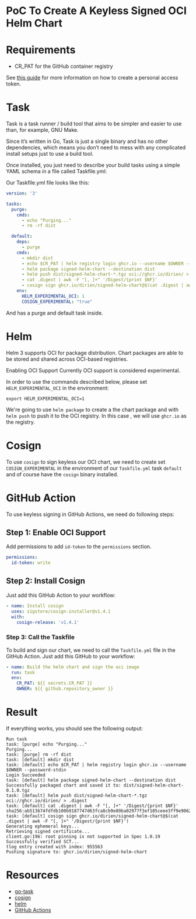 # PoC To Create A Keyless Signed OCI Helm Chart

# Requirements

- CR_PAT for the GitHub container registry

See [this guide](https://docs.github.com/en/packages/working-with-a-github-packages-registry/working-with-the-container-registry)
for more information on how to create a personal access token.

# Task

Task is a task runner / build tool that aims to be simpler and easier to use than, for example, GNU Make.

Since it’s written in Go, Task is just a single binary and has no other dependencies, which means you don’t need to mess
with any complicated install setups just to use a build tool.

Once installed, you just need to describe your build tasks using a simple YAML schema in a file called Taskfile.yml:

Our Taskfile.yml file looks like this:

```yaml
version: '3'

tasks:
  purge:
    cmds:
      - echo "Purging..."
      - rm -rf dist

  default:
    deps:
      - purge
    cmds:
      - mkdir dist
      - echo $CR_PAT | helm registry login ghcr.io --username $OWNER --password-stdin
      - helm package signed-helm-chart --destination dist
      - helm push dist/signed-helm-chart-*.tgz oci://ghcr.io/dirien/ > .digest
      - cat .digest | awk -F "[, ]+" '/Digest/{print $NF}'
      - cosign sign ghcr.io/dirien/signed-helm-chart@$(cat .digest | awk -F "[, ]+" '/Digest/{print $NF}')
    env:
      HELM_EXPERIMENTAL_OCI: 1
      COSIGN_EXPERIMENTAL: "true"
```

And has a purge and default task inside.

# Helm

Helm 3 supports OCI for package distribution. Chart packages are able to be stored and shared across OCI-based
registries.

Enabling OCI Support Currently OCI support is considered experimental.

In order to use the commands described below, please set `HELM_EXPERIMENTAL_OCI` in the environment:

```
export HELM_EXPERIMENTAL_OCI=1
```

We're going to use `helm package` to create a the chart package and with `helm push` to push it to the OCI registry. In
this case , we will use `ghcr.io` as the registry.

# Cosign

To use `cosign` to sign keyless our OCI chart, we need to create set `COSIGN_EXPERIMENTAL` in the environment of
our `Taskfile.yml` task `default` and of course have the `cosign` binary installed.

# GitHub Action

To use keyless signing in GitHub Actions, we need do following steps:

## Step 1: Enable OCI Support

Add permissions to add `id-token` to the `permissions` section.

```yaml
permissions:
  id-token: write
```

## Step 2: Install Cosign

Just add this GitHub Action to your workflow:

```yaml
- name: Install cosign
  uses: sigstore/cosign-installer@v1.4.1
  with:
    cosign-release: 'v1.4.1'
```

### Step 3: Call the Taskfile

To build and sign our chart, we need to call the `Taskfile.yml` file in the GitHub Action. Just add this GitHub to your
workflow:

```yaml
- name: Build the helm chart and sign the oci image
  run: task
  env:
    CR_PAT: ${{ secrets.CR_PAT }}
    OWNER: ${{ github.repository_owner }}
```

# Result

If everything works, you should see the following output:

```shell
Run task
task: [purge] echo "Purging..."
Purging...
task: [purge] rm -rf dist
task: [default] mkdir dist
task: [default] echo $CR_PAT | helm registry login ghcr.io --username $OWNER --password-stdin
Login Succeeded
task: [default] helm package signed-helm-chart --destination dist
Successfully packaged chart and saved it to: dist/signed-helm-chart-0.1.0.tgz
task: [default] helm push dist/signed-helm-chart-*.tgz oci://ghcr.io/dirien/ > .digest
task: [default] cat .digest | awk -F "[, ]+" '/Digest/{print $NF}'
sha256:ab513674fdfdb100b9187747d63fca8cb9e89ba02977f3ef105ceee3ff9e9062
task: [default] cosign sign ghcr.io/dirien/signed-helm-chart@$(cat .digest | awk -F "[, ]+" '/Digest/{print $NF}')
Generating ephemeral keys...
Retrieving signed certificate...
client.go:196: root pinning is not supported in Spec 1.0.19
Successfully verified SCT...
tlog entry created with index: 955563
Pushing signature to: ghcr.io/dirien/signed-helm-chart
```

# Resources

- [go-task](https://taskfile.dev/#/)
- [cosign](https://github.com/sigstore/cosign)
- [helm](https://helm.sh/)
- [GitHub Actions](https://docs.github.com/en/actions)